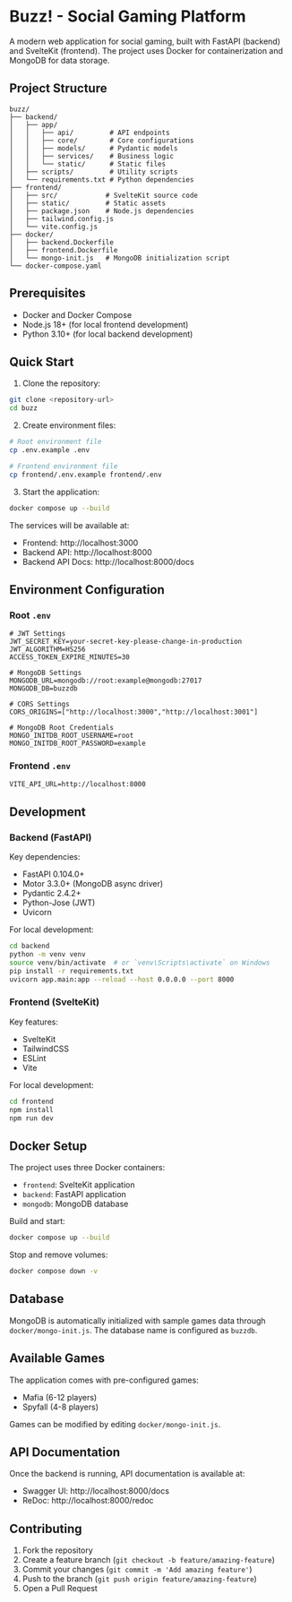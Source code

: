 # Buzz! - Social Gaming Platform

A modern web application for social gaming, built with FastAPI (backend) and SvelteKit (frontend). The project uses Docker for containerization and MongoDB for data storage.

## Project Structure
```
buzz/
├── backend/
│   ├── app/
│   │   ├── api/         # API endpoints
│   │   ├── core/        # Core configurations
│   │   ├── models/      # Pydantic models
│   │   ├── services/    # Business logic
│   │   └── static/      # Static files
│   ├── scripts/         # Utility scripts
│   └── requirements.txt # Python dependencies
├── frontend/
│   ├── src/            # SvelteKit source code
│   ├── static/         # Static assets
│   ├── package.json    # Node.js dependencies
│   ├── tailwind.config.js
│   └── vite.config.js
├── docker/
│   ├── backend.Dockerfile
│   ├── frontend.Dockerfile
│   └── mongo-init.js   # MongoDB initialization script
└── docker-compose.yaml
```

## Prerequisites

- Docker and Docker Compose
- Node.js 18+ (for local frontend development)
- Python 3.10+ (for local backend development)

## Quick Start

1. Clone the repository:
```bash
git clone <repository-url>
cd buzz
```

2. Create environment files:
```bash
# Root environment file
cp .env.example .env

# Frontend environment file
cp frontend/.env.example frontend/.env
```

3. Start the application:
```bash
docker compose up --build
```

The services will be available at:
- Frontend: http://localhost:3000
- Backend API: http://localhost:8000
- Backend API Docs: http://localhost:8000/docs

## Environment Configuration

### Root `.env`
```env
# JWT Settings
JWT_SECRET_KEY=your-secret-key-please-change-in-production
JWT_ALGORITHM=HS256
ACCESS_TOKEN_EXPIRE_MINUTES=30

# MongoDB Settings
MONGODB_URL=mongodb://root:example@mongodb:27017
MONGODB_DB=buzzdb

# CORS Settings
CORS_ORIGINS=["http://localhost:3000","http://localhost:3001"]

# MongoDB Root Credentials
MONGO_INITDB_ROOT_USERNAME=root
MONGO_INITDB_ROOT_PASSWORD=example
```

### Frontend `.env`
```env
VITE_API_URL=http://localhost:8000
```

## Development

### Backend (FastAPI)

Key dependencies:
- FastAPI 0.104.0+
- Motor 3.3.0+ (MongoDB async driver)
- Pydantic 2.4.2+
- Python-Jose (JWT)
- Uvicorn

For local development:
```bash
cd backend
python -m venv venv
source venv/bin/activate  # or `venv\Scripts\activate` on Windows
pip install -r requirements.txt
uvicorn app.main:app --reload --host 0.0.0.0 --port 8000
```

### Frontend (SvelteKit)

Key features:
- SvelteKit
- TailwindCSS
- ESLint
- Vite

For local development:
```bash
cd frontend
npm install
npm run dev
```

## Docker Setup

The project uses three Docker containers:
- `frontend`: SvelteKit application
- `backend`: FastAPI application
- `mongodb`: MongoDB database

Build and start:
```bash
docker compose up --build
```

Stop and remove volumes:
```bash
docker compose down -v
```

## Database

MongoDB is automatically initialized with sample games data through `docker/mongo-init.js`. The database name is configured as `buzzdb`.

## Available Games

The application comes with pre-configured games:
- Mafia (6-12 players)
- Spyfall (4-8 players)

Games can be modified by editing `docker/mongo-init.js`.

## API Documentation

Once the backend is running, API documentation is available at:
- Swagger UI: http://localhost:8000/docs
- ReDoc: http://localhost:8000/redoc

## Contributing

1. Fork the repository
2. Create a feature branch (`git checkout -b feature/amazing-feature`)
3. Commit your changes (`git commit -m 'Add amazing feature'`)
4. Push to the branch (`git push origin feature/amazing-feature`)
5. Open a Pull Request
